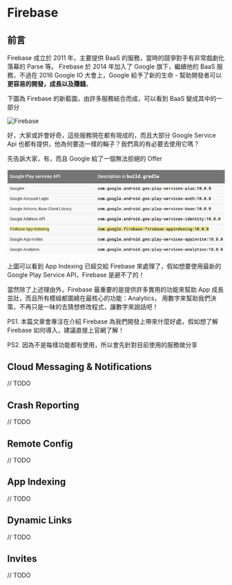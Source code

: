 # Firebase

## 前言

Firebase 成立於 2011 年，主要提供 BaaS 的服務，當時的競爭對手有非常戲劇化落幕的 Parse 等。
Firebase 於 2014 年加入了 Google 旗下，繼續他的 BaaS 服務，不過在 2016 Google IO 大會上，Google 給予了新的生命 - 幫助開發者可以 **更容易的開發，成長以及賺錢**。

下圖為 Firebase 的新藍圖，由許多服務結合而成，可以看到 BaaS 變成其中的一部分

![Firebase](https://lh3.googleusercontent.com/you5Qm6B9GhkBvQ-A25p2p3iDsRCzwbqupJ-H4wJWAnkl2O0jOgar4zhY31e0RUAw40P47jkfDg24T3KHDRFSFFRGUXn6a8=s888)

好，大家或許會好奇，這些服務現在都有現成的，而且大部分 Google Service Api 也都有提供，他為何要造一樣的輪子？我們真的有必要去使用它嗎？

先告訴大家，有，而且 Google 給了一個無法拒絕的 Offer

![alt](./firebase_update.jpg)

上圖可以看到 App Indexing 已經交給 Firebase 來處理了，假如想要使用最新的 Google Play Service API，Firebase 是避不了的！

當然除了上述理由外，Firebase 最重要的是提供許多實用的功能來幫助 App 成長茁壯，而且所有模組都圍繞在最核心的功能：Analytics，
用數字來幫助我們決策，不再只是一昧的去猜想修改程式，讓數字來說話吧！

PS1. 本篇文章會專注在介紹 Firebase 為我們開發上帶來什麼好處，假如想了解 Firebase 如何導入，建議直接上官網了解！

PS2. 因為不是每樣功能都有使用，所以會先針對目前使用的服務做分享

## Cloud Messaging & Notifications
// TODO
## Crash Reporting
// TODO
## Remote Config
// TODO
## App Indexing
// TODO
## Dynamic Links
// TODO
## Invites
// TODO
